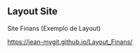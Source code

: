 <h2>Layout Site</h2>

<p>Site Finans (Exemplo de Layout)</p>

https://jean-mygit.github.io/Layout_Finans/

